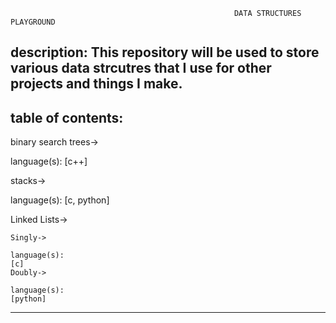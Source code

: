                                                       DATA STRUCTURES PLAYGROUND
                                                      
description: This repository will be used to store various data strcutres 
             that I use for other projects and things I make.
--------------------------------------------------------------------------



table of contents:
-------------------------------------------
  binary search trees->
  
  language(s):
    [c++]
      
  stacks->
  
  language(s):
    [c, python]
    
  Linked Lists->
  
    Singly->
    
    language(s):
    [c]
    Doubly->
    
    language(s):
    [python]
    
--------------------------------------------
